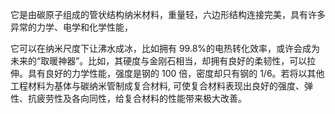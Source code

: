 它是由碳原子组成的管状结构纳米材料，重量轻，六边形结构连接完美，具有许多异常的力学、电学和化学性能，

它可以在纳米尺度下让沸水成冰，比如拥有 99.8%的电热转化效率，或许会成为未来的“取暖神器”。比如，其硬度与金刚石相当，却拥有良好的柔韧性，可以拉伸。具有良好的力学性能，强度是钢的 100 倍，密度却只有钢的 1/6。若将以其他工程材料为基体与碳纳米管制成复合材料, 可使复合材料表现出良好的强度、弹性、抗疲劳性及各向同性，给复合材料的性能带来极大改善。